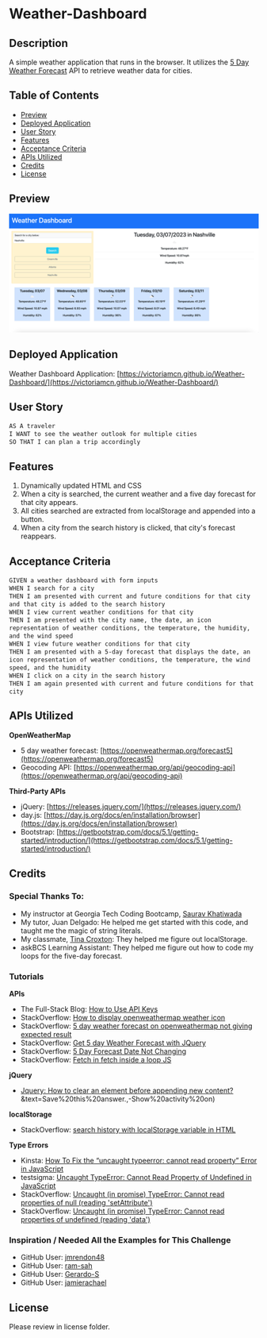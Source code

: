 # Weather-Dashboard

## Description

A simple weather application that runs in the browser. It utilizes the [5 Day Weather Forecast](https://openweathermap.org/forecast5) API to retrieve weather data for cities. 

## Table of Contents
- [Preview](#preview)
- [Deployed Application](#deployed-application)
- [User Story](#user-story)
- [Features](#features)
- [Acceptance Criteria](#acceptance-criteria)
- [APIs Utilized](#apis-utilized)
- [Credits](#credits)
- [License](#license)

## Preview

![static image of aweather application that displays the current day's and the five following days' forecast](./assets/images/weatherpreview.png)

## Deployed Application

Weather Dashboard Application: [https://victoriamcn.github.io/Weather-Dashboard/](https://victoriamcn.github.io/Weather-Dashboard/)


## User Story

```
AS A traveler
I WANT to see the weather outlook for multiple cities
SO THAT I can plan a trip accordingly
```

## Features

1. Dynamically updated HTML and CSS
2. When a city is searched, the current weather and a five day forecast for that city appears.
3. All cities searched are extracted from localStorage and appended into a button.
4. When a city from the search history is clicked, that city's forecast reappears.

## Acceptance Criteria

```
GIVEN a weather dashboard with form inputs
WHEN I search for a city
THEN I am presented with current and future conditions for that city and that city is added to the search history
WHEN I view current weather conditions for that city
THEN I am presented with the city name, the date, an icon representation of weather conditions, the temperature, the humidity, and the wind speed
WHEN I view future weather conditions for that city
THEN I am presented with a 5-day forecast that displays the date, an icon representation of weather conditions, the temperature, the wind speed, and the humidity
WHEN I click on a city in the search history
THEN I am again presented with current and future conditions for that city
```
## APIs Utilized

**OpenWeatherMap**
- 5 day weather forecast: [https://openweathermap.org/forecast5](https://openweathermap.org/forecast5)
- Geocoding API: [https://openweathermap.org/api/geocoding-api](https://openweathermap.org/api/geocoding-api)

**Third-Party APIs**
- jQuery: [https://releases.jquery.com/](https://releases.jquery.com/)
- day.js: [https://day.js.org/docs/en/installation/browser](https://day.js.org/docs/en/installation/browser)
- Bootstrap: [https://getbootstrap.com/docs/5.1/getting-started/introduction/](https://getbootstrap.com/docs/5.1/getting-started/introduction/)

## Credits

### Special Thanks To:
- My instructor at Georgia Tech Coding Bootcamp, [Saurav Khatiwada](https://github.com/khatiwadasaurav)
- My tutor, Juan Delgado: He helped me get started with this code, and taught me the magic of string literals.
- My classmate, [Tina Croxton](https://github.com/TinaTheDev91/Weather-Dashboard): They helped me figure out localStorage.
- askBCS Learning Assistant: They helped me figure out how to code my loops for the five-day forecast.

### Tutorials

**APIs**
- The Full-Stack Blog: [How to Use API Keys](https://coding-boot-camp.github.io/full-stack/apis/how-to-use-api-keys)
- StackOverflow: [How to display openweathermap weather icon](https://stackoverflow.com/questions/44177417/how-to-display-openweathermap-weather-icon)
- StackOverflow: [5 day weather forecast on openweathermap not giving expected result](https://stackoverflow.com/questions/63222396/5-day-weather-forecast-on-openweathermap-not-giving-expected-result)
- StackOverflow: [Get 5 day Weather Forecast with JQuery](https://stackoverflow.com/questions/61417301/get-5-day-weather-forecast-with-jquery)
- StackOverflow: [5 Day Forecast Date Not Changing](https://stackoverflow.com/questions/63111463/5-day-forecast-date-not-changing)
- StackOverflow: [Fetch in fetch inside a loop JS](https://stackoverflow.com/questions/60710423/fetch-in-fetch-inside-a-loop-js)

**jQuery**
- [Jquery: How to clear an element before appending new content?](https://stackoverflow.com/questions/13822322/jquery-how-to-clear-an-element-before-appending-new-content#:~:text=You%20can%20use%20.,()%20in%20one%20line%20%3A)&text=Save%20this%20answer.,-Show%20activity%20on)

**localStorage**
- StackOverflow: [search history with localStorage variable in HTML](https://stackoverflow.com/questions/20791533/search-history-with-localstorage-variable-in-html)

**Type Errors**
- Kinsta: [How To Fix the “uncaught typeerror: cannot read property” Error in JavaScript](https://kinsta.com/knowledgebase/uncaught-typeerror-cannot-read-property/)
- testsigma: [Uncaught TypeError: Cannot Read Property of Undefined in JavaScript](https://testsigma.com/blog/uncaught-typeerror-in-javascript/#How_to_fix_uncaught_TypeError)
- StackOverflow: [Uncaught (in promise) TypeError: Cannot read properties of null (reading 'setAttribute')](https://stackoverflow.com/questions/73779528/uncaught-in-promise-typeerror-cannot-read-properties-of-null-reading-setatt)
- StackOverflow: [Uncaught (in promise) TypeError: Cannot read properties of undefined (reading 'data')](https://stackoverflow.com/questions/70625340/uncaught-in-promise-typeerror-cannot-read-properties-of-undefined-reading-d)


### Inspiration / Needed All the Examples for This Challenge
- GitHub User: [jmrendon48](https://github.com/jmrendon48/weather-dashboard-6/blob/main/Assets/js/script.js)
- GitHub User: [ram-sah](https://github.com/ram-sah/Weather-Dashboard/blob/master/Assets/script.js)
- GitHub User: [Gerardo-S](https://github.com/Gerardo-S/5-Day_Forecast/blob/master/app.js)
- GitHub User: [jamierachael](https://github.com/jamierachael/Weather-Dashboard/blob/master/script.js)

## License
Please review in license folder.
